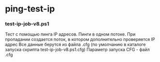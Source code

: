 # ping-test-ip
### test-ip-job-v8.ps1
Тест с помощью пинга IP адресов.
Пинги в одном потоке. При пропадании создается поток, в котором дополнительно
проверяется IP адрес
Все данные берутся из файла .cfg (по умолчанию в каталоге запуска скрипта test-ip-job-v8.ps1.cfg)
Параметр запуска CFG - файл .cfg
